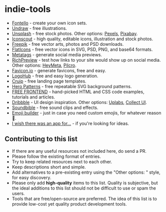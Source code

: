 # indie-tools

- [Fontello](http://fontello.com) - create your own icon sets.
- [Undraw](https://undraw.co) - free illustrations.
- [Unsplash](https://unsplash.com) - free stock photos. Other options: [Pexels](https://www.pexels.com), [Pixabay](https://pixabay.com).
- [Iconscout](https://iconscout.com) - high quality, editable icons, illustration and stock photos.
- [Freepik](https://freepik.com) - free vector arts, photos and PSD downloads.
- [FlatIcons](https://flaticon.com) - free vector icons in SVG, PSD, PNG, and base64 formats.
- [Metatags](https://metatags.io/) - generate social media previews.
- [RichPreview](https://richpreview.com) - test how links to your site would show up on social media. Other options: [HeyMeta](https://www.heymeta.com/), [Pilcro](https://social.pilcro.com/).
- [Favicon.io](https://favicon.io/) - generate favicons, free and easy.
- [LogoHub](https://logohub.io) - free and easy logo generation.
- [Cruip](http://cruip.com) - free landing page templates.
- [Hero Patterns](https://www.heropatterns.com/) - free repeatable SVG background patterns.
- [FREE FRONTEND](https://freefrontend.com/) - hand-picked HTML and CSS code examples, tutorials and articles.
- [Dribbble](https://dribbble.com/) - UI design inspiration. Other options: [Uplabs](https://www.uplabs.com/), [Collect UI](http://collectui.com/).
- [Soundbible](http://soundbible.com/) - free sound clips and effects.
- [Emoji builder](http://phlntn.com/emojibuilder/) - just in case you need custom emojis, for whatever reason :eyes:.
- [I wish there was an app for...](https://iwishtherewasanappfor.com) - if you're looking for ideas.


## Contributing to this list
- If there are any useful resources not included here, do send a PR.
- Please follow the existing format of entries.
- Try to keep related resources next to each other.
- Keep descriptions short and simple.
- Add alternatives to a pre-existing entry using the "Other options: " style, for easy discovery.
- Please only add **high-quality** items to this list. Quality is subjective, but the ideal additions to this list should not be difficult to use or spam the users.
- Tools that are free/open-source are preferred. The idea of this list is to provide low-cost yet quality product development tools.

